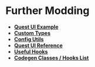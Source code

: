 # Further Modding

- **[Quest UI Example](./questui)**
- **[Custom Types](./custom-types)**
- **[Config Utils](./config-utils)**
- **[Quest UI Reference](./questui-reference)**
- **[Useful Hooks](./useful-hooks)**
- **[Codegen Classes / Hooks List](./hooks.html)**
